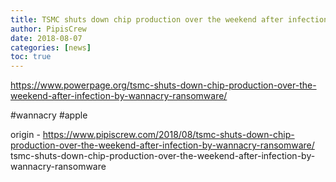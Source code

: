 ```yaml
---
title: TSMC shuts down chip production over the weekend after infection by WannaCry ransomware
author: PipisCrew
date: 2018-08-07
categories: [news]
toc: true
---
```


https://www.powerpage.org/tsmc-shuts-down-chip-production-over-the-weekend-after-infection-by-wannacry-ransomware/

#wannacry #apple

origin - https://www.pipiscrew.com/2018/08/tsmc-shuts-down-chip-production-over-the-weekend-after-infection-by-wannacry-ransomware/ tsmc-shuts-down-chip-production-over-the-weekend-after-infection-by-wannacry-ransomware